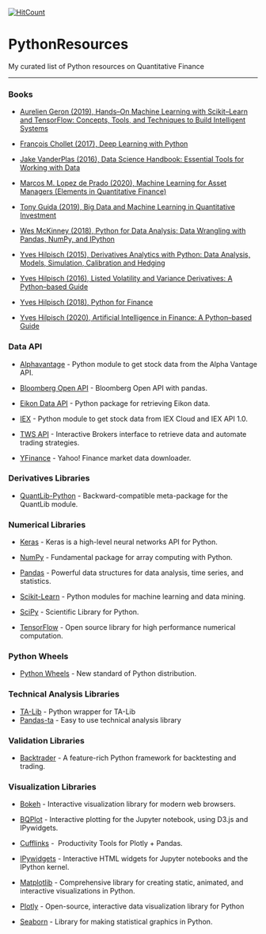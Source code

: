 [![HitCount](http://hits.dwyl.com/kannansingaravelu/PythonResources.svg)](http://hits.dwyl.com/kannansingaravelu/PythonResources)
# PythonResources
My curated list of Python resources on Quantitative Finance

---

### Books

- [Aurelien Geron (2019), Hands–On Machine Learning with Scikit–Learn and TensorFlow: Concepts, Tools, and Techniques to Build Intelligent Systems](https://amzn.to/3hMNeSD)

- [François Chollet (2017), Deep Learning with Python](https://amzn.to/3dgeu8t)

- [Jake VanderPlas (2016), Data Science Handbook: Essential Tools for Working with Data](https://amzn.to/3hNDIP5)

- [Marcos M. Lopez de Prado (2020), Machine Learning for Asset Managers (Elements in Quantitative Finance)](https://amzn.to/3dfQBOs)

- [Tony Guida (2019), Big Data and Machine Learning in Quantitative Investment](https://amzn.to/2V5dqy7)

- [Wes McKinney (2018), Python for Data Analysis: Data Wrangling with Pandas, NumPy, and IPython](https://amzn.to/2AYvQtB)

- [Yves Hilpisch (2015), Derivatives Analytics with Python: Data Analysis, Models, Simulation, Calibration and Hedging](https://amzn.to/2V59QnF)

- [Yves Hilpisch (2016), Listed Volatility and Variance Derivatives: A Python–based Guide](https://amzn.to/3fPxvk5)

- [Yves Hilpisch (2018), Python for Finance](https://amzn.to/311RSGr)

- [Yves Hilpisch (2020), Artificial Intelligence in Finance: A Python–based Guide](https://amzn.to/2BmcbDH)


### Data API

 - [Alphavantage](https://github.com/RomelTorres/alpha_vantage) - Python module to get stock data from the Alpha Vantage API.

- [Bloomberg Open API](https://github.com/MatthewGilbert/pdblp) - Bloomberg Open API with pandas.

- [Eikon Data API](https://developers.refinitiv.com/eikon-apis/eikon-data-api) - Python package for retrieving Eikon data.

- [IEX](https://github.com/addisonlynch/iexfinance) - Python module to get stock data from IEX Cloud and IEX API 1.0.

- [TWS API](https://interactivebrokers.github.io/tws-api/introduction.html) - Interactive Brokers interface to retrieve data and automate trading strategies.

- [YFinance](https://github.com/ranaroussi/yfinance) - Yahoo! Finance market data downloader.


### Derivatives Libraries

- [QuantLib-Python](https://www.quantlib.org) - Backward-compatible meta-package for the QuantLib module.


### Numerical Libraries 

- [Keras](https://github.com/keras-team/keras) - Keras is a high-level neural networks API for Python.

- [NumPy](http://www.numpy.org) - Fundamental package for array computing with Python.

- [Pandas](http://pandas.pydata.org) - Powerful data structures for data analysis, time series, and statistics.

- [Scikit-Learn](https://scikit-learn.org/stable) -  Python modules for machine learning and data mining.

- [SciPy](https://www.scipy.org) - Scientific Library for Python.

- [TensorFlow](https://www.tensorflow.org) - Open source library for high performance numerical computation.


### Python Wheels

- [Python Wheels](https://pythonwheels.com) - New standard of Python distribution.


### Technical Analysis Libraries

- [TA-Lib](https://github.com/mrjbq7/ta-lib) - Python wrapper for TA-Lib
- [Pandas-ta](https://github.com/twopirllc/pandas-ta) - Easy to use technical analysis library


### Validation Libraries

- [Backtrader](https://github.com/mementum/backtrader) - A feature-rich Python framework for backtesting and trading.


### Visualization Libraries

- [Bokeh](http://github.com/bokeh/bokeh) - Interactive visualization library for modern web browsers.

- [BQPlot](https://github.com/bqplot/bqplot) - Interactive plotting for the Jupyter notebook, using D3.js and IPywidgets.

- [Cufflinks](https://github.com/santosjorge/cufflinks) -  Productivity Tools for Plotly + Pandas.

- [IPywidgets](https://ipywidgets.readthedocs.io/en/latest) - Interactive HTML widgets for Jupyter notebooks and the IPython kernel.

- [Matplotlib](https://matplotlib.org) - Comprehensive library for creating static, animated, and interactive visualizations in Python.

- [Plotly](https://plotly.com/python/) - Open-source, interactive data visualization library for Python

- [Seaborn](https://seaborn.pydata.org) - Library for making statistical graphics in Python.
